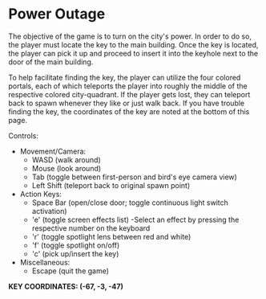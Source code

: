 # Power Outage

The objective of the game is to turn on the city's power. In order to do so, the player must locate the key to the main building. Once the key is located, the player can pick it up and proceed to insert it into the keyhole next to the door of the main building.

To help facilitate finding the key, the player can utilize the four colored portals, each of which teleports the player into roughly the middle of the respective colored city-quadrant. If the player gets lost, they can teleport back to spawn whenever they like or just walk back. If you have trouble finding the key, the coordinates of the key are noted at the bottom of this page.

Controls:
 - Movement/Camera:
	- WASD (walk around)
	- Mouse (look around)
	- Tab (toggle between first-person and bird's eye camera view)
	- Left Shift (teleport back to original spawn point)
- Action Keys:
	- Space Bar (open/close door; toggle continuous light switch activation)
	- 'e' (toggle screen effects list)
		-Select an effect by pressing the respective number on the keyboard
	- 'r' (toggle spotlight lens between red and white)
	- 'f' (toggle spotlight on/off)
	- 'c' (pick up/insert the key)
- Miscellaneous:
	- Escape (quit the game)

**KEY COORDINATES: (-67, -3, -47)**